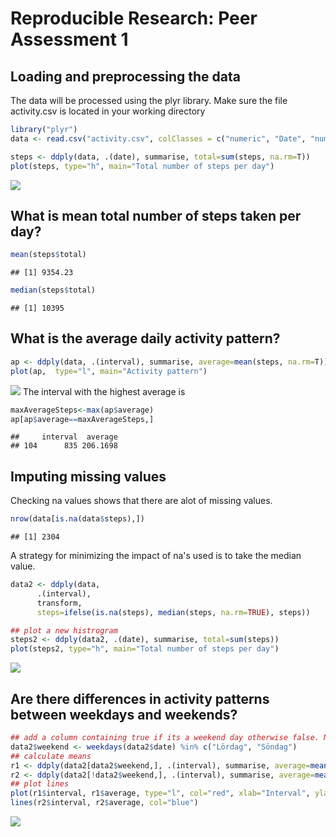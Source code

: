 # Reproducible Research: Peer Assessment 1


## Loading and preprocessing the data
The data will be processed using the plyr library. Make sure the file activity.csv is located in your working directory


```r
library("plyr")
data <- read.csv("activity.csv", colClasses = c("numeric", "Date", "numeric"))

steps <- ddply(data, .(date), summarise, total=sum(steps, na.rm=T))
plot(steps, type="h", main="Total number of steps per day")
```

![](./PA1_template_files/figure-html/unnamed-chunk-1-1.png) 

## What is mean total number of steps taken per day?

```r
mean(steps$total)
```

```
## [1] 9354.23
```

```r
median(steps$total)
```

```
## [1] 10395
```

## What is the average daily activity pattern?

```r
ap <- ddply(data, .(interval), summarise, average=mean(steps, na.rm=T))
plot(ap,  type="l", main="Activity pattern")
```

![](./PA1_template_files/figure-html/unnamed-chunk-3-1.png) 
The interval with the highest average is

```r
maxAverageSteps<-max(ap$average)
ap[ap$average==maxAverageSteps,]
```

```
##     interval  average
## 104      835 206.1698
```

## Imputing missing values
Checking na values shows that there are alot of missing values.

```r
nrow(data[is.na(data$steps),])
```

```
## [1] 2304
```
A strategy for minimizing the impact of na's used is to take the median value.

```r
data2 <- ddply(data, 
      .(interval), 
      transform, 
      steps=ifelse(is.na(steps), median(steps, na.rm=TRUE), steps))

## plot a new histrogram
steps2 <- ddply(data2, .(date), summarise, total=sum(steps))
plot(steps2, type="h", main="Total number of steps per day")
```

![](./PA1_template_files/figure-html/unnamed-chunk-6-1.png) 

## Are there differences in activity patterns between weekdays and weekends?

```r
## add a column containing true if its a weekend day otherwise false. Note! Swedish locale
data2$weekend <- weekdays(data2$date) %in% c("Lördag", "Söndag")
## calculate means
r1 <- ddply(data2[data2$weekend,], .(interval), summarise, average=mean(steps))
r2 <- ddply(data2[!data2$weekend,], .(interval), summarise, average=mean(steps))
## plot lines
plot(r1$interval, r1$average, type="l", col="red", xlab="Interval", ylab="Average", ylim=c(0,200))
lines(r2$interval, r2$average, col="blue")
```

![](./PA1_template_files/figure-html/unnamed-chunk-7-1.png) 
